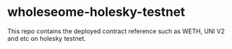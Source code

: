 # wholeseome-holesky-testnet
This repo contains the deployed contract reference such as WETH, UNI V2 and etc on holesky testnet.
